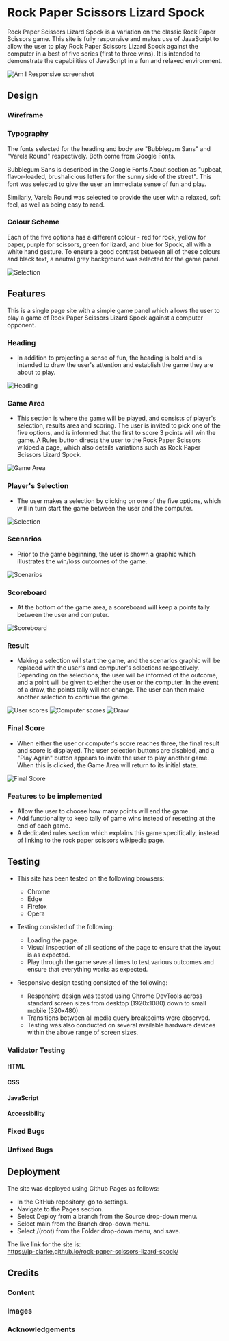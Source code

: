 # Rock Paper Scissors Lizard Spock

Rock Paper Scissors Lizard Spock is a variation on the classic Rock Paper Scissors game. This site is fully responsive and makes use of JavaScript to allow the user to play Rock Paper Scissors Lizard Spock against the computer in a best of five series (first to three wins). It is intended to demonstrate the capabilities of JavaScript in a fun and relaxed environment.

![Am I Responsive screenshot](docs/screenshots/amiresponsive.PNG)

## Design

### Wireframe



### Typography

The fonts selected for the heading and body are "Bubblegum Sans" and "Varela Round" respectively. Both come from Google Fonts.

Bubblegum Sans is described in the Google Fonts About section as "upbeat, flavor-loaded, brushalicious letters for the sunny side of the street". This font was selected to give the user an immediate sense of fun and play.

Similarly, Varela Round was selected to provide the user with a relaxed, soft feel, as well as being easy to read.

### Colour Scheme

Each of the five options has a different colour - red for rock, yellow for paper, purple for scissors, green for lizard, and blue for Spock, all with a white hand gesture. To ensure a good contrast between all of these colours and black text, a neutral grey background was selected for the game panel.

![Selection](docs/screenshots/selection.PNG)

## Features

This is a single page site with a simple game panel which allows the user to play a game of Rock Paper Scissors Lizard Spock against a computer opponent.

### Heading

- In addition to projecting a sense of fun, the heading is bold and is intended to draw the user's attention and establish the game they are about to play.

![Heading](docs/screenshots/heading.PNG)

### Game Area

- This section is where the game will be played, and consists of player's selection, results area and scoring. The user is invited to pick one of the five options, and is informed that the first to score 3 points will win the game. A Rules button directs the user to the Rock Paper Scissors wikipedia page, which also details variations such as Rock Paper Scissors Lizard Spock.

![Game Area](docs/screenshots/game-area.PNG)

### Player's Selection

- The user makes a selection by clicking on one of the five options, which will in turn start the game between the user and the computer.

![Selection](docs/screenshots/selection.PNG)

### Scenarios

- Prior to the game beginning, the user is shown a graphic which illustrates the win/loss outcomes of the game.

![Scenarios](docs/screenshots/scenarios.PNG)

### Scoreboard

- At the bottom of the game area, a scoreboard will keep a points tally between the user and computer.

![Scoreboard](docs/screenshots/scoreboard.PNG)

### Result

- Making a selection will start the game, and the scenarios graphic will be replaced with the user's and computer's selections respectively. Depending on the selections, the user will be informed of the outcome, and a point will be given to either the user or the computer. In the event of a draw, the points tally will not change. The user can then make another selection to continue the game.

![User scores](docs/screenshots/win.PNG)
![Computer scores](docs/screenshots/loss.PNG)
![Draw](docs/screenshots/draw.PNG)

### Final Score

- When either the user or computer's score reaches three, the final result and score is displayed. The user selection buttons are disabled, and a "Play Again" button appears to invite the user to play another game. When this is clicked, the Game Area will return to its initial state.

![Final Score](docs/screenshots/final-score.PNG)

### Features to be implemented

- Allow the user to choose how many points will end the game.
- Add functionality to keep tally of game wins instead of resetting at the end of each game.
- A dedicated rules section which explains this game specifically, instead of linking to the rock paper scissors wikipedia page.

## Testing

- This site has been tested on the following browsers:
    - Chrome
    - Edge
    - Firefox
    - Opera

- Testing consisted of the following:
    - Loading the page.
    - Visual inspection of all sections of the page to ensure that the layout is as expected.
    - Play through the game several times to test various outcomes and ensure that everything works as expected.

- Responsive design testing consisted of the following:
    - Responsive design was tested using Chrome DevTools across standard screen sizes from desktop (1920x1080) down to small mobile (320x480).
    - Transitions between all media query breakpoints were observed.
    - Testing was also conducted on several available hardware devices within the above range of screen sizes.

### Validator Testing

#### HTML



#### CSS



#### JavaScript



#### Accessibility



### Fixed Bugs



### Unfixed Bugs



## Deployment

The site was deployed using Github Pages as follows:
- In the GitHub repository, go to settings.
- Navigate to the Pages section.
- Select Deploy from a branch from the Source drop-down menu.
- Select main from the Branch drop-down menu.
- Select /(root) from the Folder drop-down menu, and save.

The live link for the site is:<br>
https://jp-clarke.github.io/rock-paper-scissors-lizard-spock/

## Credits

### Content



### Images



### Acknowledgements

